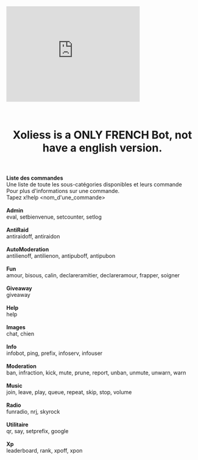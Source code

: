 <iframe scrolling="no" width="350" height="250" allowtransparency="true" frameborder="0" sandbox="allow-popups allow-popups-to-escape-sandbox allow-same-origin allow-scripts" src="https://shadow-bot.fr/bot/635815283684278302/widget"></iframe>

<br /><h1><CENTER>Xoliess is a ONLY FRENCH Bot, not have a english version.</CENTER></h1>
<br />
<br /><strong>Liste des commandes</strong>
<br />Une liste de toute les sous-catégories disponibles et leurs commande
<br />Pour plus d'informations sur une commande.
<br />Tapez x!help <nom_d'une_commande>
<br />
<br /><strong>Admin</strong>
<br />eval, setbienvenue, setcounter, setlog
<br />
<br /><strong>AntiRaid</strong>
<br />antiraidoff, antiraidon
<br />
<br /><strong>AutoModeration</strong>
<br />antilienoff, antilienon, antipuboff, antipubon
<br />
<br /><strong>Fun</strong>
<br />amour, bisous, calin, declareramitier, declareramour, frapper, soigner
<br />
<br /><strong>Giveaway</strong>
<br />giveaway
<br />
<br /><strong>Help</strong>
<br />help
<br />
<br /><strong>Images</strong>
<br />chat, chien
<br />
<br /><strong>Info</strong>
<br />infobot, ping, prefix, infoserv, infouser
<br />
<br /><strong>Moderation</strong>
<br />ban, infraction, kick, mute, prune, report, unban, unmute, unwarn, warn
<br />
<br /><strong>Music</strong>
<br />join, leave, play, queue, repeat, skip, stop, volume
<br />
<br /><strong>Radio</strong>
<br />funradio, nrj, skyrock
<br />
<br /><strong>Utilitaire</strong>
<br />qr, say, setprefix, google
<br />
<br /><strong>Xp</strong>
<br />leaderboard, rank, xpoff, xpon
